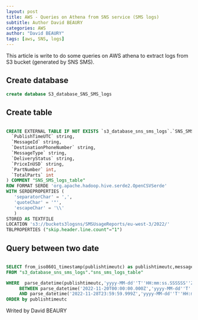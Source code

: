 ```yaml
---
layout: post
title: AWS - Queries on Athena from SNS service (SMS logs)
subtitle: Author David BEAURY
categories: AWS
author: "David BEAURY"
tags: [aws, SNS, logs] 
---
```

This article is write to do some queries on AWS athena to extract logs from S3 bucket (generated by SNS SMS).

## Create database
```sql
create database S3_database_SNS_SMS_logs
```
## Create table

```sql

CREATE EXTERNAL TABLE IF NOT EXISTS `s3_database_sns_sms_logs`.`SNS_SMS_logs_table` (
  `PublishTimeUTC` string,
  `MessageId` string,
  `DestinationPhoneNumber` string,
  `MessageType` string,
  `DeliveryStatus` string,
  `PriceInUSD` string,
  `PartNumber` int,
  `TotalParts` int
) COMMENT "SNS_SMS_logs_table"
ROW FORMAT SERDE 'org.apache.hadoop.hive.serde2.OpenCSVSerde'
WITH SERDEPROPERTIES (
   'separatorChar' = ',',
   'quoteChar' = '"',
   'escapeChar' = '\\'
   )
STORED AS TEXTFILE
LOCATION 's3://buckets3logsns/SMSUsageReports/eu-west-3/2022/'
TBLPROPERTIES ("skip.header.line.count"="1")
```

## Query between two date


```SQL

SELECT from_iso8601_timestamp(publishtimeutc) as publishtimeutc,messageid,MessageType,DeliveryStatus,PriceInUSD,PartNumber,TotalParts
FROM "s3_database_sns_sms_logs"."sns_sms_logs_table"

WHERE  parse_datetime(publishtimeutc,'yyyy-MM-dd''T''HH:mm:ss.SSSSSS''Z') 
     BETWEEN parse_datetime('2022-11-20T00:00:00.000Z','yyyy-MM-dd''T''HH:mm:ss.SSSSSS''Z') 
     AND parse_datetime('2022-11-28T23:59:59.999Z','yyyy-MM-dd''T''HH:mm:ss.SSSSSS''Z')
ORDER by publishtimeutc  

````

Writed by David BEAURY 